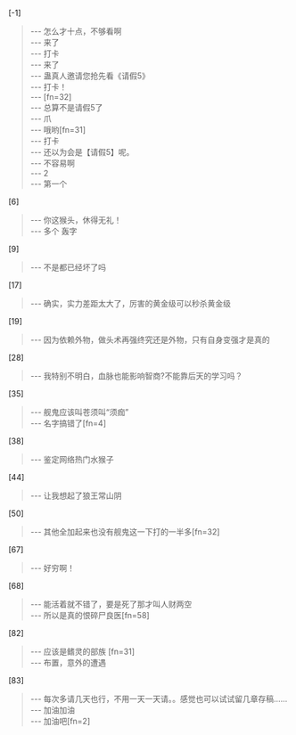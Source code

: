 
[-1] 
>--- 怎么才十点，不够看啊<br>
>--- 来了<br>
>--- 打卡<br>
>--- 来了<br>
>--- 蛊真人邀请您抢先看《请假5》<br>
>--- 打卡！<br>
>--- [fn=32]<br>
>--- 总算不是请假5了<br>
>--- 爪<br>
>--- 哦哟[fn=31]<br>
>--- 打卡<br>
>--- 还以为会是【请假5】呢。<br>
>--- 不容易啊<br>
>--- 2<br>
>--- 第一个<br>

[6] 
>--- 你这猴头，休得无礼！<br>
>--- 多个
轰字<br>

[9] 
>--- 不是都已经坏了吗<br>

[17] 
>--- 确实，实力差距太大了，厉害的黄金级可以秒杀黄金级<br>

[19] 
>--- 因为依赖外物，做头术再强终究还是外物，只有自身变强才是真的<br>

[28] 
>--- 我特别不明白，血脉也能影响智商?不能靠后天的学习吗？<br>

[35] 
>--- 舰鬼应该叫苍须叫“须痂”<br>
>--- 名字搞错了[fn=4]<br>

[38] 
>--- 鉴定网络热门水猴子<br>

[44] 
>--- 让我想起了狼王常山阴<br>

[50] 
>--- 其他全加起来也没有舰鬼这一下打的一半多[fn=32]<br>

[67] 
>--- 好穷啊！<br>

[68] 
>--- 能活着就不错了，要是死了那才叫人财两空<br>
>--- 所以是真的恨碎尸良医[fn=58]<br>

[82] 
>--- 应该是鳍灵的部族 [fn=31]<br>
>--- 布置，意外的遭遇<br>

[83] 
>--- 每次多请几天也行，不用一天一天请。。感觉也可以试试留几章存稿……<br>
>--- 加油加油<br>
>--- 加油吧[fn=2]<br>
